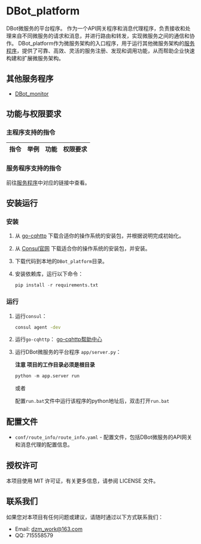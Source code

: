 # DBot_platform

DBot微服务的平台程序。
作为一个API网关程序和消息代理程序，负责接收和处理来自不同微服务的请求和消息，并进行路由和转发，实现微服务之间的通信和协作。
DBot_platform作为微服务架构的入口程序，用于运行其他微服务架构的[服务程序](README.md#其他服务程序)，提供了可靠、高效、灵活的服务注册、发现和调用功能，从而帮助企业快速构建和扩展微服务架构。

## 其他服务程序

- [DBot_monitor](https://github.com/dzming-git/DBot_monitor)

## 功能与权限要求

### 主程序支持的指令

| 指令               | 举例             | 功能                                   | 权限要求 |
| ------------------ | ---------------- | -------------------------------------- | -------- |

### 服务程序支持的指令

前往[服务程序](README.md#服务程序)中对应的链接中查看。

## 安装运行

### 安装

1. 从 [go-cqhttp](https://docs.go-cqhttp.org/guide/quick_start.html) 下载合适你的操作系统的安装包，并根据说明完成初始化。
   
2. 从 [Consul官网](https://www.consul.io/downloads.html) 下载适合你的操作系统的安装包，并安装。

3. 下载代码到本地的`DBot_platform`目录。

4. 安装依赖库，运行以下命令：

   ``` python
   pip install -r requirements.txt
   ```

### 运行

1. 运行`consul`：

   ``` bash
   consul agent -dev
   ```

2. 运行`go-cqhttp`：
   [go-cqhttp帮助中心](https://docs.go-cqhttp.org/guide/quick_start.html#%E4%BD%BF%E7%94%A8)
   

3. 运行DBot微服务的平台程序 `app/server.py`：
   
   **注意 项目的工作目录必须是根目录**

   ``` python
   python -m app.server run
   ```
   或者
   
   配置`run.bat`文件中运行该程序的python地址后，双击打开`run.bat`

## 配置文件

- `conf/route_info/route_info.yaml` - 配置文件，包括DBot微服务的API网关和消息代理的配置信息。

## 授权许可

本项目使用 MIT 许可证，有关更多信息，请参阅 LICENSE 文件。

## 联系我们

如果您对本项目有任何问题或建议，请随时通过以下方式联系我们：

- Email: dzm_work@163.com
- QQ: 715558579
